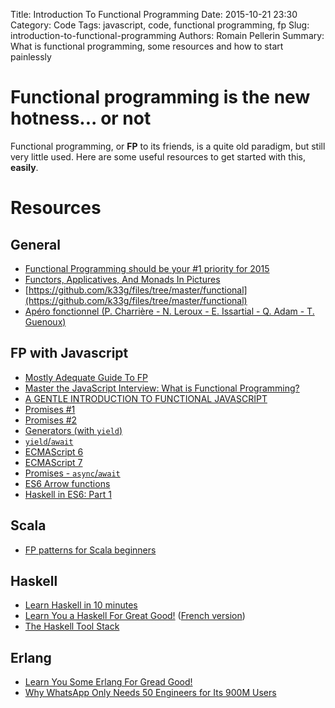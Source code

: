 Title: Introduction To Functional Programming
Date: 2015-10-21 23:30
Category: Code
Tags: javascript, code, functional programming, fp
Slug: introduction-to-functional-programming
Authors: Romain Pellerin
Summary: What is functional programming, some resources and how to start painlessly

# Functional programming is the new hotness... or not

Functional programming, or **FP** to its friends, is a quite old paradigm, but still very little used. Here are some useful resources to get started with this, **easily**.

# Resources

## General

- [Functional Programming should be your #1 priority for 2015](https://medium.com/@jugoncalves/functional-programming-should-be-your-1-priority-for-2015-47dd4641d6b9)
- [Functors, Applicatives, And Monads In Pictures](http://adit.io/posts/2013-04-17-functors,_applicatives,_and_monads_in_pictures.html)
- [https://github.com/k33g/files/tree/master/functional](https://github.com/k33g/files/tree/master/functional)
- [Apéro fonctionnel (P. Charrière - N. Leroux - E. Issartial - Q. Adam - T. Guenoux)](https://www.youtube.com/watch?v=d-h0rsLKc9c)

## FP with Javascript

- [Mostly Adequate Guide To FP](https://github.com/MostlyAdequate/mostly-adequate-guide)
- [Master the JavaScript Interview: What is Functional Programming?](https://medium.com/javascript-scene/master-the-javascript-interview-what-is-functional-programming-7f218c68b3a0)
- [A GENTLE INTRODUCTION TO FUNCTIONAL JAVASCRIPT](http://jrsinclair.com/articles/2016/gentle-introduction-to-functional-javascript-intro/)
- [Promises #1](https://www.promisejs.org/)
- [Promises #2](http://javascriptplayground.com/blog/2015/02/promises/)
- [Generators (with ```yield```)](https://strongloop.com/strongblog/how-to-generators-node-js-yield-use-cases/)
- [```yield```/```await```](http://koush.com/post/yield-await-v8)
- [ECMAScript 6](https://developer.mozilla.org/en-US/docs/Web/JavaScript/New_in_JavaScript/1.6)
- [ECMAScript 7](https://developer.mozilla.org/en-US/docs/Web/JavaScript/New_in_JavaScript/1.7)
- [Promises - ```async```/```await```](https://gist.github.com/danharper/74a5102363fbd85f6b67)
- [ES6 Arrow functions](http://javascriptplayground.com/blog/2014/04/real-life-es6-arrow-fn/)
- [Haskell in ES6: Part 1](http://casualjavascript.com/javascript/es6/haskell/native/implementation/2015/11/12/haskell-in-es6-part-1.html)

## Scala
- [FP patterns for Scala beginners](http://blog.clement.delafargue.name/posts/2015-05-19-fp-patterns-scala-beginners.html)

## Haskell

- [Learn Haskell in 10 minutes](https://wiki.haskell.org/Learn_Haskell_in_10_minutes)
- [Learn You a Haskell For Great Good!](http://learnyouahaskell.com/chapters) ([French version](http://lyah.haskell.fr/))
- [The Haskell Tool Stack](https://docs.haskellstack.org/en/stable/README/)

## Erlang

- [Learn You Some Erlang For Gread Good!](http://learnyousomeerlang.com/content)
- [Why WhatsApp Only Needs 50 Engineers for Its 900M Users](http://www.wired.com/2015/09/whatsapp-serves-900-million-users-50-engineers/)
